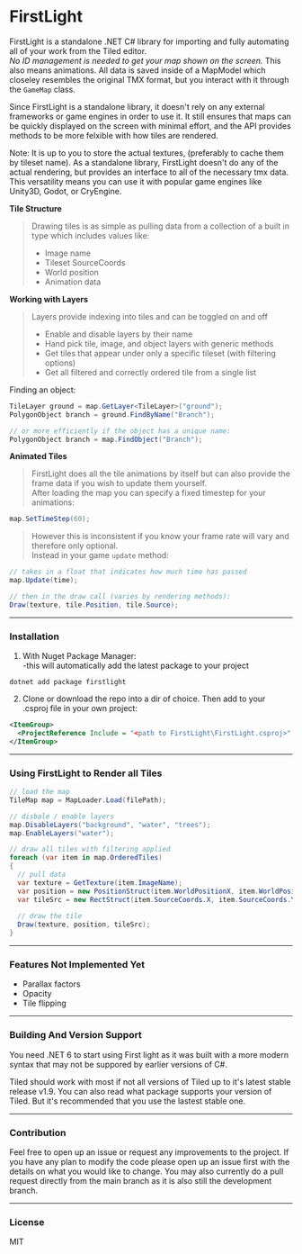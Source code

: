 # FirstLight

FirstLight is a standalone .NET C# library for importing and fully automating all of your work from the Tiled editor.  
*No ID management is needed to get your map shown on the screen.* This also means animations.
All data is saved inside of a MapModel which closeley resembles the original TMX format, but you interact with it through the ```GameMap``` class.

Since FirstLight is a standalone library, it doesn't rely on any external frameworks or game engines in order to use it. It still 
ensures that maps can be quickly displayed on the screen with minimal effort, and the API provides methods to be more felxible with how tiles are rendered.

Note: It is up to you to store the actual textures, (preferably to cache them by tileset name). As a standalone library, FirstLight doesn't do any of the
actual rendering, but provides an interface to all of the necessary tmx data. This versatility means you can use it with popular game engines like Unity3D, Godot, or CryEngine.

**Tile Structure** 
> Drawing tiles is as simple as pulling data from a collection of a built in type which includes values like:  
> * Image name
> * Tileset SourceCoords
> * World position
> * Animation data

**Working with Layers**  
> Layers provide indexing into tiles and can be toggled on and off
> * Enable and disable layers by their name
> * Hand pick tile, image, and object layers with generic methods
> * Get tiles that appear under only a specific tileset (with filtering options)
> * Get all filtered and correctly ordered tile from a single list  

Finding an object:
```cs
TileLayer ground = map.GetLayer<TileLayer>("ground");
PolygonObject branch = ground.FindByName("Branch");

// or more efficiently if the object has a unique name:
PolygonObject branch = map.FindObject("Branch");
```

**Animated Tiles**
> FirstLight does all the tile animations by itself but can also provide the frame data if you wish to update them yourself.  
> After loading the map you can specify a fixed timestep for your animations:  
```cs
map.SetTimeStep(60);
```
> However this is inconsistent if you know your frame rate will vary and therefore only optional.  
> Instead in your game ```update``` method:
```cs
// takes in a float that indicates how much time has passed
map.Update(time);

// then in the draw call (varies by rendering methods):
Draw(texture, tile.Position, tile.Source);
```

---
### Installation
1) With Nuget Package Manager:  
-this will automatically add the latest package to your project
```
dotnet add package firstlight 
```
2) Clone or download the repo into a dir of choice.
Then add to your .csproj file in your own project:
```xml
<ItemGroup>
  <ProjectReference Include = "<path to FirstLight\FirstLight.csproj>" />
</ItemGroup>
```

---
### Using FirstLight to Render all Tiles
```cs
// load the map 
TileMap map = MapLoader.Load(filePath);

// disbale / enable layers
map.DisableLayers("background", "water", "trees");
map.EnableLayers("water");

// draw all tiles with filtering applied
foreach (var item in map.OrderedTiles)
{
  // pull data
  var texture = GetTexture(item.ImageName);
  var position = new PositionStruct(item.WorldPositionX, item.WorldPositionY);
  var tileSrc = new RectStruct(item.SourceCoords.X, item.SourceCoords.Y, item.Width, item.Height);
  
  // draw the tile
  Draw(texture, position, tileSrc);
}

```

---
### Features Not Implemented Yet
* Parallax factors
* Opacity
* Tile flipping

---
### Building And Version Support
You need .NET 6 to start using First light as it was built with a more modern syntax that may not be suppored by earlier versions of C#.

Tiled should work with most if not all versions of Tiled up to it's latest stable release v1.9.
You can also read what package supports your version of Tiled. But it's recommended that you use the lastest stable one.

---
### Contribution
Feel free to open up an issue or request any improvements to the project. If you have any plan to modify the code please open up an issue first with the details on what you would like to change. You may also currently do a pull request directly from the main branch as it is also still the development branch.

---
### License
MIT
